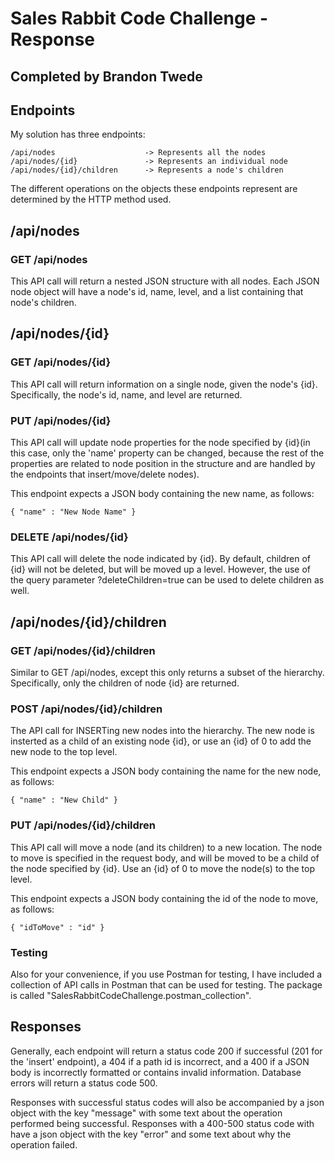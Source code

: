 # Sales Rabbit Code Challenge - Response
## Completed by Brandon Twede

## Endpoints
My solution has three endpoints:

	/api/nodes                    -> Represents all the nodes
	/api/nodes/{id}               -> Represents an individual node
	/api/nodes/{id}/children      -> Represents a node's children
	
The different operations on the objects these endpoints represent are determined by the HTTP method used.

## /api/nodes

### GET /api/nodes
This API call will return a nested JSON structure with all nodes. Each JSON node object will have a node's id, name, level, and a list containing that node's children.

## /api/nodes/{id}

### GET /api/nodes/{id}
This API call will return information on a single node, given the node's {id}. Specifically, the node's id, name, and level are returned.

### PUT /api/nodes/{id}
This API call will update node properties for the node specified by {id}(in this case, only the 'name' property can be changed, because the rest of the properties are related to node position in the structure and are handled by the endpoints that insert/move/delete nodes).

This endpoint expects a JSON body containing the new name, as follows:

	{ "name" : "New Node Name" }
	
### DELETE /api/nodes/{id}
This API call will delete the node indicated by {id}. By default, children of {id} will not be deleted, but will be moved up a level. However, the use of the query parameter ?deleteChildren=true can be used to delete children as well.

## /api/nodes/{id}/children

### GET /api/nodes/{id}/children
Similar to GET /api/nodes, except this only returns a subset of the hierarchy. Specifically, only the children of node {id} are returned.

### POST /api/nodes/{id}/children
The API call for INSERTing new nodes into the hierarchy. The new node is insterted as a child of an existing node {id}, or use an {id} of 0 to add the new node to the top level.

This endpoint expects a JSON body containing the name for the new node, as follows:

	{ "name" : "New Child" }

### PUT /api/nodes/{id}/children
This API call will move a node (and its children) to a new location. The node to move is specified in the request body, and will be moved to be a child of the node specified by {id}. Use an {id} of 0 to move the node(s) to the top level.

This endpoint expects a JSON body containing the id of the node to move, as follows:

	{ "idToMove" : "id" }

### Testing
Also for your convenience, if you use Postman for testing, I have included a collection of API calls in Postman that can be used for testing. The package is called "SalesRabbitCodeChallenge.postman_collection".
## Responses
Generally, each endpoint will return a status code 200 if successful (201 for the 'insert' endpoint), a 404 if a path id is incorrect, and a 400 if a JSON body is incorrectly formatted or contains invalid information. Database errors will return a status code 500.

Responses with successful status codes will also be accompanied by a json object with the key "message" with some text about the operation performed being successful. Responses with a 400-500 status code with have a json object with the key "error" and some text about why the operation failed.




